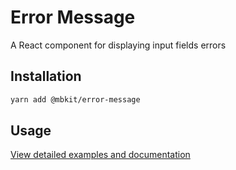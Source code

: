 # Error Message

A React component for displaying input fields errors

## Installation

```sh
yarn add @mbkit/error-message
```

## Usage

[View detailed examples and documentation](https://mbkit.netlify.com/components/errormessage)